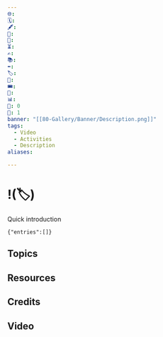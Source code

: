 ```yaml
---
🌐:
🗓️:
🖋️:
🛫:
🏁:
⏳:
✍️:
📚:
⬅️:
🏷️:
🎫:
🎟️:
🔖:
📊: 
🏹: 0
🎯: 1
banner: "[[80-Gallery/Banner/Description.png]]"
tags:
  - Video
  - Activities
  - Description
aliases:

---
```





# !(🏷️)

Quick introduction


```timekeep
{"entries":[]}
```

## Topics

## Resources

## Credits


## Video 


